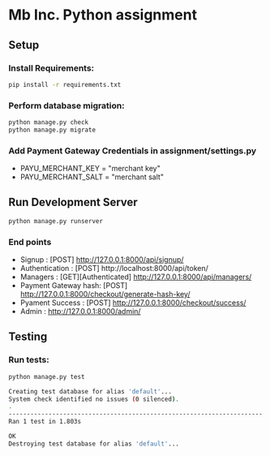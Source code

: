 # Mb Inc. Python assignment

## Setup

### Install Requirements:
```bash
pip install -r requirements.txt
```

### Perform database migration:
```bash
python manage.py check
python manage.py migrate
```

### Add Payment Gateway Credentials in assignment/settings.py
- PAYU_MERCHANT_KEY = "merchant key"
- PAYU_MERCHANT_SALT = "merchant salt"

## Run Development Server

```bash
python manage.py runserver
```

### End points
- Signup : [POST] http://127.0.0.1:8000/api/signup/
- Authentication : [POST] http://localhost:8000/api/token/
- Managers : [GET][Authenticated] http://127.0.0.1:8000/api/managers/
- Payment Gateway hash: [POST] http://127.0.0.1:8000/checkout/generate-hash-key/
- Pyament Success : [POST] http://127.0.0.1:8000/checkout/success/
- Admin : http://127.0.0.1:8000/admin/

## Testing

### Run tests:
```bash
python manage.py test
```

```bash
Creating test database for alias 'default'...
System check identified no issues (0 silenced).
.
----------------------------------------------------------------------
Ran 1 test in 1.803s

OK
Destroying test database for alias 'default'...
```
